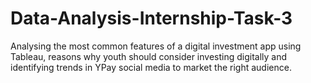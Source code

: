 # Data-Analysis-Internship-Task-3
Analysing the most common features of a digital investment app using Tableau, reasons why youth should consider investing digitally and identifying trends in YPay social media to market the right audience. 
